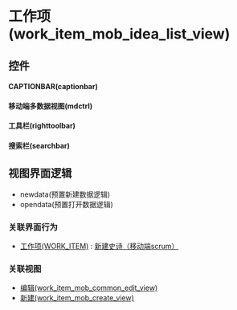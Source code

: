 # 工作项(work_item_mob_idea_list_view)  <!-- {docsify-ignore-all} -->



## 控件
#### CAPTIONBAR(captionbar)
#### 移动端多数据视图(mdctrl)
#### 工具栏(righttoolbar)
#### 搜索栏(searchbar)

## 视图界面逻辑
  * newdata(预置新建数据逻辑)
  * opendata(预置打开数据逻辑)


### 关联界面行为
  * [工作项(WORK_ITEM)](module/ProjMgmt/work_item) : [新建史诗（移动端scrum）](module/ProjMgmt/work_item#界面行为)

### 关联视图
  * [编辑(work_item_mob_common_edit_view)](app/view/work_item_mob_common_edit_view)
  * [新建(work_item_mob_create_view)](app/view/work_item_mob_create_view)

<script>
 const { createApp } = Vue
  createApp({
    data() {
      return {

      }
    }
  }).use(ElementPlus).mount('#app')
</script>